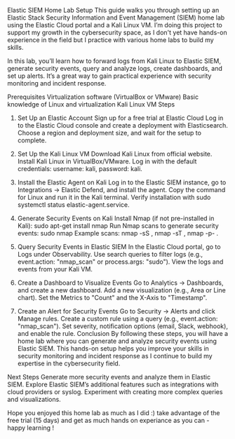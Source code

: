 Elastic SIEM Home Lab Setup
This guide walks you through setting up an Elastic Stack Security Information and Event Management (SIEM) home lab using the Elastic Cloud portal and a Kali Linux VM. I’m doing this project to support my growth in the cybersecurity space, as I don't yet have hands-on experience in the field but I practice with various home labs to build my skills.

In this lab, you’ll learn how to forward logs from Kali Linux to Elastic SIEM, generate security events, query and analyze logs, create dashboards, and set up alerts. It’s a great way to gain practical experience with security monitoring and incident response.

Prerequisites
Virtualization software (VirtualBox or VMware)
Basic knowledge of Linux and virtualization
Kali Linux VM
Steps
1. Set Up an Elastic Account
Sign up for a free trial at Elastic Cloud
Log in to the Elastic Cloud console and create a deployment with Elasticsearch.
Choose a region and deployment size, and wait for the setup to complete.

2. Set Up the Kali Linux VM
Download Kali Linux from official website.
Install Kali Linux in VirtualBox/VMware.
Log in with the default credentials: username: kali, password: kali.

3. Install the Elastic Agent on Kali
Log in to the Elastic SIEM instance, go to Integrations → Elastic Defend, and install the agent.
Copy the command for Linux and run it in the Kali terminal.
Verify installation with sudo systemctl status elastic-agent.service.

4. Generate Security Events on Kali
Install Nmap (if not pre-installed in Kali):
sudo apt-get install nmap
Run Nmap scans to generate security events:
sudo nmap <vm-ip>
Example scans: nmap -sS <ip address>, nmap -sT <ip address>, nmap -p- <ip address>.

5. Query Security Events in Elastic SIEM
In the Elastic Cloud portal, go to Logs under Observability.
Use search queries to filter logs (e.g., event.action: "nmap_scan" or process.args: "sudo").
View the logs and events from your Kali VM.

6. Create a Dashboard to Visualize Events
Go to Analytics → Dashboards, and create a new dashboard.
Add a new visualization (e.g., Area or Line chart).
Set the Metrics to "Count" and the X-Axis to "Timestamp".

7. Create an Alert for Security Events
Go to Security → Alerts and click Manage rules.
Create a custom rule using a query (e.g., event.action: "nmap_scan").
Set severity, notification options (email, Slack, webhook), and enable the rule.
Conclusion
By following these steps, you will have a home lab where you can generate and analyze security events using Elastic SIEM. This hands-on setup helps you improve your skills in security monitoring and incident response as I continue to build my expertise in the cybersecurity field.

Next Steps
Generate more security events and analyze them in Elastic SIEM.
Explore Elastic SIEM’s additional features such as integrations with cloud providers or syslog.
Experiment with creating more complex queries and visualizations.

Hope you enjoyed this home lab as much as I did :) take advantage of the free trial (15 days) and get as much hands on experiance as you can - happy learning ! 
